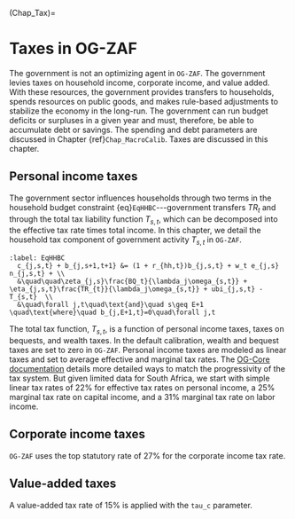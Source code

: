 (Chap_Tax)=
# Taxes in OG-ZAF

The government is not an optimizing agent in `OG-ZAF`. The government levies taxes on household income, corporate income, and value added. With these resources, the government provides transfers to households, spends resources on public goods, and makes rule-based adjustments to stabilize the economy in the long-run. The government can run budget deficits or surpluses in a given year and must, therefore, be able to accumulate debt or savings.  The spending and debt parameters are discussed in Chapter {ref}`Chap_MacroCalib`.  Taxes are discussed in this chapter.


## Personal income taxes
The government sector influences households through two terms in the household budget constraint {eq}`EqHHBC`---government transfers $TR_{t}$ and through the total tax liability function $T_{s,t}$, which can be decomposed into the effective tax rate times total income. In this chapter, we detail the household tax component of government activity $T_{s,t}$ in `OG-ZAF`.

```{math}
:label: EqHHBC
  c_{j,s,t} + b_{j,s+1,t+1} &= (1 + r_{hh,t})b_{j,s,t} + w_t e_{j,s} n_{j,s,t} + \\
  &\quad\quad\zeta_{j,s}\frac{BQ_t}{\lambda_j\omega_{s,t}} + \eta_{j,s,t}\frac{TR_{t}}{\lambda_j\omega_{s,t}} + ubi_{j,s,t} - T_{s,t}  \\
  &\quad\forall j,t\quad\text{and}\quad s\geq E+1 \quad\text{where}\quad b_{j,E+1,t}=0\quad\forall j,t
```

The total tax function, $T_{s,t}$, is a function of personal income taxes, taxes on bequests, and wealth taxes.  In the default calibration, wealth and bequest taxes are set to zero in `OG-ZAF`. Personal income taxes are modeled as linear taxes and set to average effective and marginal tax rates.  The [OG-Core documentation](https://pslmodels.github.io/OG-Core/content/theory/government.html#taxes) details more detailed ways to match the progressivity of the tax system.  But given limited data for South Africa, we start with simple linear tax rates of 22% for effective tax rates on personal income, a 25% marginal tax rate on capital income, and a 31\% marginal tax rate on labor income.

## Corporate income taxes

`OG-ZAF` uses the top statutory rate of 27% for the corporate income tax rate.

## Value-added taxes

A value-added tax rate of 15% is applied with the `tau_c` parameter.
